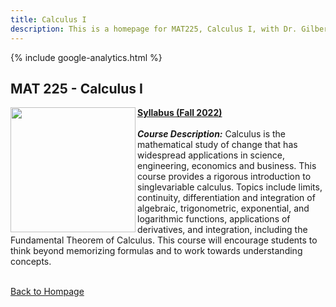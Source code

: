 ```yaml
---
title: Calculus I
description: This is a homepage for MAT225, Calculus I, with Dr. Gilbert at Southern New Hampshire University. This is a first-year course in single-variable calculus, an introduction to the mathematical study of *change*. Topics covered include limits, derivatives and their applications, and an introduction to antiderivatives and integration. This course serves a variety of students, including students majoring in engineering, the sciences, computer science, game design and programming, mathematics, as well as those with a general interest in mathematics and calculus.
---
```


{% include google-analytics.html %}

## MAT 225 - Calculus I

<img src="/SiteFiles/CalculusI.jpg" align="left" width=200>[**Syllabus (Fall 2022)**](https://drive.google.com/file/d/1BDTSUswi2YwHt0mMo16pNR8YHQDvQnh0/view?usp=sharing)<br/>
<br/>
***Course Description:*** Calculus is the mathematical study of change that has widespread applications in science, engineering, economics and business. This course provides a rigorous introduction to singlevariable calculus. Topics include limits, continuity, differentiation and integration of algebraic, trigonometric, exponential, and logarithmic functions, applications of derivatives, and integration, including the Fundamental Theorem of Calculus. This course will encourage students to think beyond memorizing formulas and to work towards understanding concepts.<br/>
<br/>


[Back to Hompage](https://agmath.github.io/)
